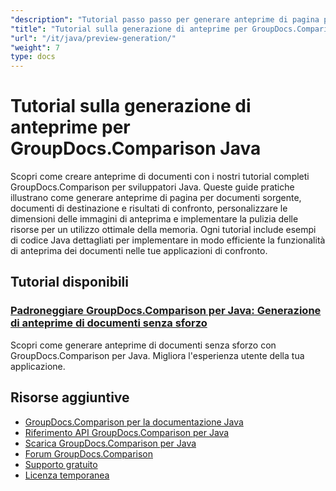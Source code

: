 ```yaml
---
"description": "Tutorial passo passo per generare anteprime di pagina per documenti di origine, di destinazione e risultanti utilizzando GroupDocs.Comparison per Java."
"title": "Tutorial sulla generazione di anteprime per GroupDocs.Comparison Java"
"url": "/it/java/preview-generation/"
"weight": 7
type: docs
---
```

# Tutorial sulla generazione di anteprime per GroupDocs.Comparison Java

Scopri come creare anteprime di documenti con i nostri tutorial completi GroupDocs.Comparison per sviluppatori Java. Queste guide pratiche illustrano come generare anteprime di pagina per documenti sorgente, documenti di destinazione e risultati di confronto, personalizzare le dimensioni delle immagini di anteprima e implementare la pulizia delle risorse per un utilizzo ottimale della memoria. Ogni tutorial include esempi di codice Java dettagliati per implementare in modo efficiente la funzionalità di anteprima dei documenti nelle tue applicazioni di confronto.

## Tutorial disponibili

### [Padroneggiare GroupDocs.Comparison per Java: Generazione di anteprime di documenti senza sforzo](./groupdocs-comparison-java-generate-previews/)
Scopri come generare anteprime di documenti senza sforzo con GroupDocs.Comparison per Java. Migliora l'esperienza utente della tua applicazione.

## Risorse aggiuntive

- [GroupDocs.Comparison per la documentazione Java](https://docs.groupdocs.com/comparison/java/)
- [Riferimento API GroupDocs.Comparison per Java](https://reference.groupdocs.com/comparison/java/)
- [Scarica GroupDocs.Comparison per Java](https://releases.groupdocs.com/comparison/java/)
- [Forum GroupDocs.Comparison](https://forum.groupdocs.com/c/comparison)
- [Supporto gratuito](https://forum.groupdocs.com/)
- [Licenza temporanea](https://purchase.groupdocs.com/temporary-license/)
